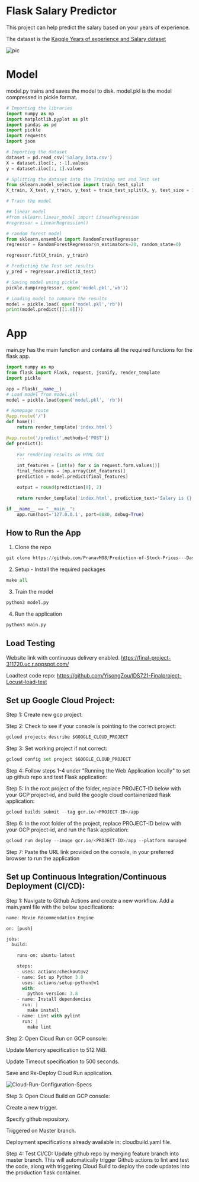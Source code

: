 # Flask Salary Predictor
This project can help predict the salary based on your years of experience.

The dataset is the [Kaggle Years of experience and Salary dataset](https://www.kaggle.com/rohankayan/years-of-experience-and-salary-dataset)

![pic](https://github.com/YisongZou/IDS721-Final-Project/blob/main/Screen%20Shot%202021-04-22%20at%201.42.12%20AM.png)


# Model
model.py trains and saves the model to disk.
model.pkl is the model compressed in pickle format.

```python
# Importing the libraries
import numpy as np
import matplotlib.pyplot as plt
import pandas as pd
import pickle
import requests
import json

# Importing the dataset
dataset = pd.read_csv('Salary_Data.csv')
X = dataset.iloc[:, :-1].values
y = dataset.iloc[:, 1].values

# Splitting the dataset into the Training set and Test set
from sklearn.model_selection import train_test_split
X_train, X_test, y_train, y_test = train_test_split(X, y, test_size = 1/3, random_state = 0)

# Train the model

## linear model
#from sklearn.linear_model import LinearRegression
#regressor = LinearRegression()

# random forest model
from sklearn.ensemble import RandomForestRegressor
regressor = RandomForestRegressor(n_estimators=20, random_state=0)

regressor.fit(X_train, y_train)

# Predicting the Test set results
y_pred = regressor.predict(X_test)

# Saving model using pickle
pickle.dump(regressor, open('model.pkl','wb'))

# Loading model to compare the results
model = pickle.load( open('model.pkl','rb'))
print(model.predict([[1.8]]))
```

# App
main.py has the main function and contains all the required functions for the flask app.

```python
import numpy as np
from flask import Flask, request, jsonify, render_template
import pickle

app = Flask(__name__)
# Load model from model.pkl
model = pickle.load(open('model.pkl', 'rb'))

# Homepage route
@app.route('/')
def home():
    return render_template('index.html')

@app.route('/predict',methods=['POST'])
def predict():
    '''
    For rendering results on HTML GUI
    '''
    int_features = [int(x) for x in request.form.values()]
    final_features = [np.array(int_features)]
    prediction = model.predict(final_features)

    output = round(prediction[0], 2)

    return render_template('index.html', prediction_text='Salary is {}'.format(output))

if __name__ == "__main__":
    app.run(host='127.0.0.1', port=8080, debug=True)
```


## How to Run the App

1) Clone the repo
```python
git clone https://github.com/PranavM98/Prediction-of-Stock-Prices---Dash-App.git
```
2) Setup - Install the required packages
```python
make all
```
3) Train the model
```python
python3 model.py
```
4) Run the application
```python
python3 main.py
```

## Load Testing

Website link with continuous delivery enabled.
https://final-project-311720.uc.r.appspot.com/

Loadtest code repo: https://github.com/YisongZou/IDS721-Finalproject-Locust-load-test


## Set up Google Cloud Project:
Step 1: Create new gcp project:

Step 2: Check to see if your console is pointing to the correct project:
```python
gcloud projects describe $GOOGLE_CLOUD_PROJECT
```

Step 3: Set working project if not correct:
```python
gcloud config set project $GOOGLE_CLOUD_PROJECT
```

Step 4: Follow steps 1-4 under "Running the Web Application locally" to set up github repo and test Flask application:

Step 5: In the root project of the folder, replace PROJECT-ID below with your GCP project-id, and build the google cloud containerized flask application:
```python
gcloud builds submit --tag gcr.io/<PROJECT-ID>/app
```

Step 6: In the root folder of the project, replace PROJECT-ID below with your GCP project-id, and run the flask application:
```python
gcloud run deploy --image gcr.io/<PROJECT-ID>/app --platform managed
```

Step 7: Paste the URL link provided on the console, in your preferred browser to run the application


## Set up Continuous Integration/Continuous Deployment (CI/CD):

Step 1: Navigate to Github Actions and create a new workflow. Add a main.yaml file with the below specifications:
```python
name: Movie Recommendation Engine

on: [push]

jobs:
  build:

    runs-on: ubuntu-latest

    steps:
    - uses: actions/checkout@v2
    - name: Set up Python 3.8
      uses: actions/setup-python@v1
      with:
        python-version: 3.8
    - name: Install dependencies
      run: |
        make install
    - name: Lint with pylint
      run: |
        make lint
```

Step 2: Open Cloud Run on GCP console:

Update Memory specification to 512 MiB.

Update Timeout specification to 500 seconds.

Save and Re-Deploy Cloud Run application.

![Cloud-Run-Configuration-Specs](https://user-images.githubusercontent.com/26104722/99288926-4b1e6800-280a-11eb-8284-cc433dd6a22c.png)

Step 3: Open Cloud Build on GCP console:

Create a new trigger.

Specify github repository.

Triggered on Master branch.

Deployment specifications already available in: cloudbuild.yaml file.

Step 4: Test CI/CD:
Update github repo by merging feature branch into master branch. This will automatically trigger Github actions to lint and test the code, along with triggering Cloud Build to deploy the code updates into the production flask container. 

